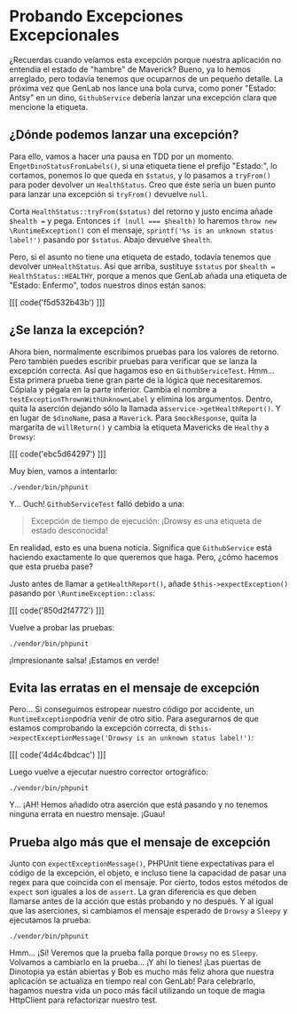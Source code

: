# Probando Excepciones Excepcionales

¿Recuerdas cuando veíamos esta excepción porque nuestra aplicación no entendía el estado de "hambre" de Maverick? Bueno, ya lo hemos arreglado, pero todavía tenemos que ocuparnos de un pequeño detalle. La próxima vez que GenLab nos lance una bola curva, como poner "Estado: Antsy" en un dino, `GithubService` debería lanzar una excepción clara que mencione la etiqueta.

## ¿Dónde podemos lanzar una excepción?

Para ello, vamos a hacer una pausa en TDD por un momento. En`getDinoStatusFromLabels()`, si una etiqueta tiene el prefijo "Estado:", lo cortamos, ponemos lo que queda en `$status`, y lo pasamos a `tryFrom()` para poder devolver un `HealthStatus`. Creo que éste sería un buen punto para lanzar una excepción si `tryFrom()` devuelve `null`.

Corta `HealthStatus::tryFrom($status)` del retorno y justo encima añade `$health =` y pega. Entonces `if (null === $health)` lo haremos `throw new \RuntimeException()` con el mensaje, `sprintf('%s is an unknown status label!')` pasando por `$status`. Abajo devuelve `$health`.

Pero, si el asunto no tiene una etiqueta de estado, todavía tenemos que devolver un`HealthStatus`. Así que arriba, sustituye `$status` por `$health = HealthStatus::HEALTHY`, porque a menos que GenLab añada una etiqueta de "Estado: Enfermo", todos nuestros dinos están sanos:

[[[ code('f5d532b43b') ]]]

## ¿Se lanza la excepción?

Ahora bien, normalmente escribimos pruebas para los valores de retorno. Pero también puedes escribir pruebas para verificar que se lanza la excepción correcta. Así que hagamos eso en `GithubServiceTest`. Hmm... Esta primera prueba tiene gran parte de la lógica que necesitaremos. Cópiala y pégala en la parte inferior. Cambia el nombre a `testExceptionThrownWithUnknownLabel` y elimina los argumentos. Dentro, quita la aserción dejando sólo la llamada a`$service->getHealthReport()`. Y en lugar de `$dinoName`, pasa a `Maverick`. 
Para `$mockResponse`, quita la margarita de `willReturn()` y cambia la etiqueta Mavericks de `Healthy` a `Drowsy`:

[[[ code('ebc5d64297') ]]]

Muy bien, vamos a intentarlo:

```terminal
./vendor/bin/phpunit
```

Y... Ouch! `GithubServiceTest` falló debido a una:

> Excepción de tiempo de ejecución: ¡Drowsy es una etiqueta de estado desconocida!

En realidad, esto es una buena noticia. Significa que `GithubService` está haciendo exactamente lo que queremos que haga. Pero, ¿cómo hacemos que esta prueba pase?

Justo antes de llamar a `getHealthReport()`, añade `$this->expectException()` pasando por `\RuntimeException::class`:

[[[ code('850d2f4772') ]]]

Vuelve a probar las pruebas:

```terminal-silent
./vendor/bin/phpunit
```

¡Impresionante salsa! ¡Estamos en verde!

## Evita las erratas en el mensaje de excepción

Pero... Si conseguimos estropear nuestro código por accidente, un `RuntimeException`podría venir de otro sitio. Para asegurarnos de que estamos comprobando la excepción correcta, di `$this->expectExceptionMessage('Drowsy is an unknown status label!')`:

[[[ code('4d4c4bdcac') ]]]

Luego vuelve a ejecutar nuestro corrector ortográfico:

```terminal-silent
./vendor/bin/phpunit
```

Y... ¡AH! Hemos añadido otra aserción que está pasando y no tenemos ninguna errata en nuestro mensaje. ¡Guau!

## Prueba algo más que el mensaje de excepción

Junto con `expectExceptionMessage()`, PHPUnit tiene expectativas para el código de la excepción, el objeto, e incluso tiene la capacidad de pasar una regex para que coincida con el mensaje. Por cierto, todos estos métodos de `expect` son iguales a los de `assert`. 
La gran diferencia es que deben llamarse antes de la acción que estás probando y no después. Y al igual que las aserciones, si cambiamos el mensaje esperado de `Drowsy` a `Sleepy` y ejecutamos la prueba:

```terminal-silent
./vendor/bin/phpunit
```

Hmm... ¡Sí! Veremos que la prueba falla porque `Drowsy` no es `Sleepy`. Volvamos a cambiarlo en la prueba... ¡Y ahí lo tienes! ¡Las puertas de Dinotopia ya están abiertas y Bob es mucho más feliz ahora que nuestra aplicación se actualiza en tiempo real con GenLab! Para celebrarlo, hagamos nuestra vida un poco más fácil utilizando un toque de magia HttpClient para refactorizar nuestro test.
